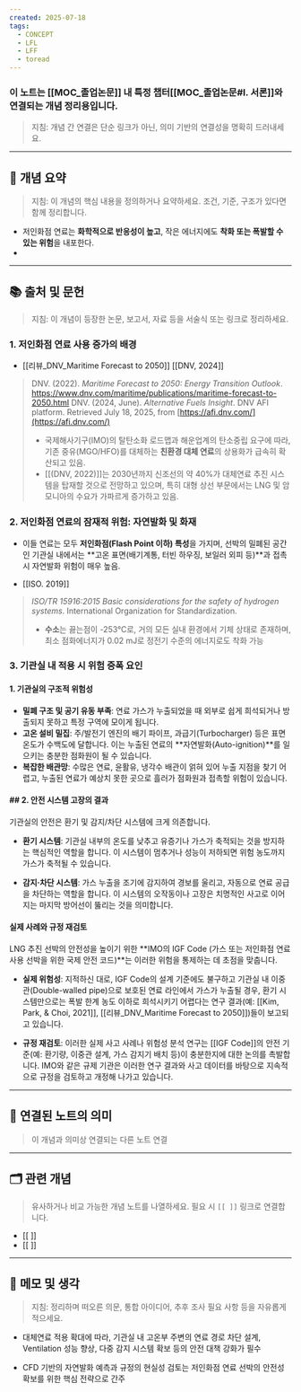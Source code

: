 ```yaml
---
created: 2025-07-18
tags:
  - CONCEPT
  - LFL
  - LFF
  - toread
---
```

### 이 노트는 [[MOC_졸업논문]] 내 특정 챕터[[MOC_졸업논문#I. 서론]]와 연결되는 개념 정리용입니다.  
> 지침: 개념 간 연결은 단순 링크가 아닌, 의미 기반의 연결성을 명확히 드러내세요.  
---

## 🧩 개념 요약  
> 지침: 이 개념의 핵심 내용을 정의하거나 요약하세요. 조건, 기준, 구조가 있다면 함께 정리합니다.

- 저인화점 연료는 **화학적으로 반응성이 높고**, 작은 에너지에도 **착화 또는 폭발할 수 있는 위험**을 내포한다.
- 

---

## 📚 출처 및 문헌  
> 지침: 이 개념이 등장한 논문, 보고서, 자료 등을 서술식 또는 링크로 정리하세요.

### 1. 저인화점 연료 사용 증가의 배경
- [[리뷰_DNV_Maritime Forecast to 2050]] [[DNV, 2024]]
>DNV. (2022). _Maritime Forecast to 2050: Energy Transition Outlook_. https://www.dnv.com/maritime/publications/maritime-forecast-to-2050.html
>DNV. (2024, June). _Alternative Fuels Insight_. DNV AFI platform. Retrieved July 18, 2025, from [https://afi.dnv.com/](https://afi.dnv.com/)
>
>- 국제해사기구(IMO)의 탈탄소화 로드맵과 해운업계의 탄소중립 요구에 따라, 기존 중유(MGO/HFO)를 대체하는 **친환경 대체 연료**의 상용화가 급속히 확산되고 있음.
>- [[(DNV, 2022)]]는 2030년까지 신조선의 약 40%가 대체연료 추진 시스템을 탑재할 것으로 전망하고 있으며, 특히 대형 상선 부문에서는 LNG 및 암모니아의 수요가 가파르게 증가하고 있음.
    
### 2. 저인화점 연료의 잠재적 위험: 자연발화 및 화재
- 이들 연료는 모두 **저인화점(Flash Point 이하) 특성**을 가지며, 선박의 밀폐된 공간인 기관실 내에서는 **고온 표면(배기계통, 터빈 하우징, 보일러 외피 등)**과 접촉 시 자연발화 위험이 매우 높음.

- [[ISO. 2019]]
>_ISO/TR 15916:2015 Basic considerations for the safety of hydrogen systems_. International Organization for Standardization.
>
>- **수소**는 끓는점이 -253°C로, 거의 모든 실내 환경에서 기체 상태로 존재하며, 최소 점화에너지가 0.02 mJ로 정전기 수준의 에너지로도 착화 가능

### 3. 기관실 내 적용 시 위험 증폭 요인
#### 1. 기관실의 구조적 위험성
- **밀폐 구조 및 공기 유동 부족**: 연료 가스가 누출되었을 때 외부로 쉽게 희석되거나 방출되지 못하고 특정 구역에 모이게 됩니다.
- **고온 설비 밀집**: 주/발전기 엔진의 배기 파이프, 과급기(Turbocharger) 등은 표면 온도가 수백도에 달합니다. 이는 누출된 연료의 **자연발화(Auto-ignition)**를 일으키는 충분한 점화원이 될 수 있습니다.
- **복잡한 배관망**: 수많은 연료, 윤활유, 냉각수 배관이 얽혀 있어 누출 지점을 찾기 어렵고, 누출된 연료가 예상치 못한 곳으로 흘러가 점화원과 접촉할 위험이 있습니다.

#### ## 2. 안전 시스템 고장의 결과
기관실의 안전은 환기 및 감지/차단 시스템에 크게 의존합니다.

- **환기 시스템**: 기관실 내부의 온도를 낮추고 유증기나 가스가 축적되는 것을 방지하는 핵심적인 역할을 합니다. 이 시스템이 멈추거나 성능이 저하되면 위험 농도까지 가스가 축적될 수 있습니다.
    
- **감지·차단 시스템**: 가스 누출을 조기에 감지하여 경보를 울리고, 자동으로 연료 공급을 차단하는 역할을 합니다. 이 시스템의 오작동이나 고장은 치명적인 사고로 이어지는 마지막 방어선이 뚫리는 것을 의미합니다.

#### 실제 사례와 규정 재검토
LNG 추진 선박의 안전성을 높이기 위한 **IMO의 IGF Code (가스 또는 저인화점 연료 사용 선박을 위한 국제 안전 코드)**는 이러한 위험을 통제하는 데 초점을 맞춥니다.

- **실제 위험성**: 지적하신 대로, IGF Code의 설계 기준에도 불구하고 기관실 내 이중관(Double-walled pipe)으로 보호된 연료 라인에서 가스가 누출될 경우, 환기 시스템만으로는 폭발 한계 농도 이하로 희석시키기 어렵다는 연구 결과(예: [[Kim, Park, & Choi, 2021]], [[리뷰_DNV_Maritime Forecast to 2050]])들이 보고되고 있습니다.
    
- **규정 재검토**: 이러한 실제 사고 사례나 위험성 분석 연구는 [[IGF Code]]의 안전 기준(예: 환기량, 이중관 설계, 가스 감지기 배치 등)이 충분한지에 대한 논의를 촉발합니다. IMO와 같은 규제 기관은 이러한 연구 결과와 사고 데이터를 바탕으로 지속적으로 규정을 검토하고 개정해 나가고 있습니다.

---

## 🔗 연결된 노트의 의미  
> 이 개념과 의미상 연결되는 다른 노트 연결

---

## 🗂 관련 개념  
> 유사하거나 비교 가능한 개념 노트를 나열하세요. 필요 시 `[[ ]]` 링크로 연결합니다.

- [[ ]]
- [[ ]]

---

## 💬 메모 및 생각  
> 지침: 정리하며 떠오른 의문, 통합 아이디어, 추후 조사 필요 사항 등을 자유롭게 적으세요.

- 대체연료 적용 확대에 따라, 기관실 내 고온부 주변의 연료 경로 차단 설계, Ventilation 성능 향상, 다중 감지 시스템 확보 등의 안전 대책 강화가 필수

- CFD 기반의 자연발화 예측과 규정의 현실성 검토는 저인화점 연료 선박의 안전성 확보를 위한 핵심 전략으로 간주

